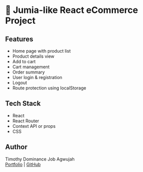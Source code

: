 # 🛒 Jumia-like React eCommerce Project

## Features
- Home page with product list
- Product details view
- Add to cart
- Cart management
- Order summary
- User login & registration
- Logout
- Route protection using localStorage

## Tech Stack
- React
- React Router
- Context API or props
- CSS

## Author
Timothy Dominance Job Agwujah  
[Portfolio](https://timothy-agwujah-portfolio.netlify.app) | [GitHub](https://github.com/Dominance26)
